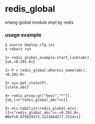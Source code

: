 redis_global
=====
erlang global module impl by redis



### usage example
```
$ source deploy_cfg.ini
$ rebar3 run

1> redis_global_example:start_link(abc).
{ok,<0.291.0>}

2> P = redis_global:whereis_name(abc).
<0.291.0>

3> sys:get_state(P).
{state,abc}

4> redis_proxy:q(["keys","*"]).
{ok,[<<"redis_global_abc">>]}

5> ets:tab2list(redis_global_ets).
[{<<"redis_global_abc">>,<0.291.0>, #Ref<0.875029373.1213464577.7214>}]
```

